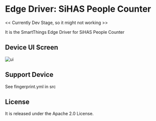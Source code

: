 # Edge Driver: SiHAS People Counter
<< Currently Dev Stage, so it might not working >>  

It is the SmartThings Edge Driver for SiHAS People Counter  

## Device UI Screen
![ui](./readme_images/app1.jpg)

## Support Device
See fingerprint.yml in src

## License
It is released under the Apache 2.0 License.
